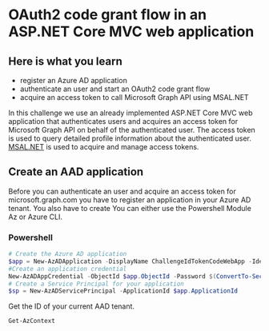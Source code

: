 # OAuth2 code grant flow in an ASP.NET Core MVC web application

## Here is what you learn
- register an Azure AD application
- authenticate an user and start an OAuth2 code grant flow
- acquire an access token to call Microsoft Graph API using MSAL.NET

In this challenge we use an already implemented ASP.NET Core MVC web application that authenticates users and acquires an access token for Microsoft Graph API on behalf of the authenticated user. The access token is used to query detailed profile information about the authenticated user. [MSAL.NET](https://github.com/AzureAD/microsoft-authentication-library-for-dotnet) is used to acquire and manage access tokens.

## Create an AAD application

Before you can authenticate an user and acquire an access token for microsoft.graph.com you have to register an application in your Azure AD tenant. You also have to create 
You can either use the Powershell Module Az or Azure CLI.

### Powershell

``` Powershell
# Create the Azure AD application
$app = New-AzADApplication -DisplayName ChallengeIdTokenCodeWebApp -IdentifierUris https://challengeidtokencodewebapp -ReplyUrls http://localhost:5004
#Create an application credential
New-AzADAppCredential -ObjectId $app.ObjectId -Password $(ConvertTo-SecureString -String "<Password>" -AsPlainText -Force)
# Create a Service Principal for your application
$sp = New-AzADServicePrincipal -ApplicationId $app.ApplicationId
```

Get the ID of your current AAD tenant.

``` Powershell
Get-AzContext
```